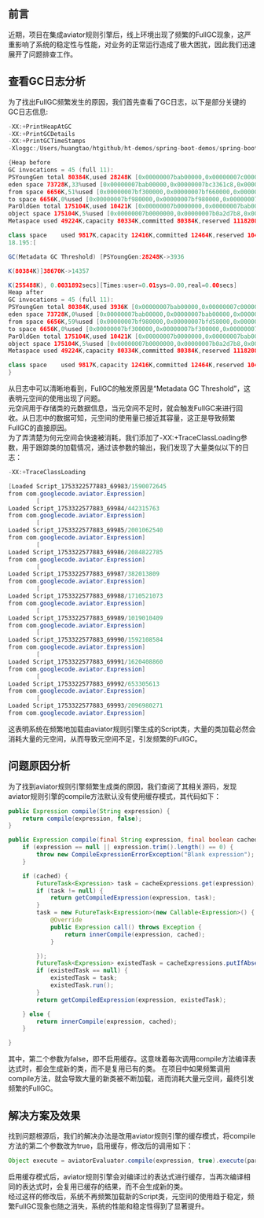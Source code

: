## 前言

近期，项目在集成aviator规则引擎后，线上环境出现了频繁的FullGC现象，这严重影响了系统的稳定性与性能，对业务的正常运行造成了极大困扰，因此我们迅速展开了问题排查工作。

## 查看GC日志分析

为了找出FullGC频繁发生的原因，我们首先查看了GC日志，以下是部分关键的GC日志信息:

```java
-XX:+PrintHeapAtGC
-XX:+PrintGCDetails
-XX:+PrintGCTimeStamps
-Xloggc:/Users/huangtao/htgithub/ht-demos/spring-boot-demos/spring-boot-aviator/logs/gc.log
```

```java
{Heap before
GC invocations = 45 (full 11):
PSYoungGen total 80384K,used 28248K [0x00000007bab00000,0x00000007c0000000,0x00000007c0000000)
eden space 73728K,33%used [0x00000007bab00000,0x00000007bc3361c8,0x00000007bf300000)
from space 6656K,51%used [0x00000007bf300000,0x00000007bf660000,0x00000007bf980000)
to space 6656K,0%used [0x00000007bf980000,0x00000007bf980000,0x00000007c0000000)
ParOldGen total 175104K,used 10421K [0x00000007b0000000,0x00000007bab00000,0x00000007bab00000)
object space 175104K,5%used [0x00000007b0000000,0x00000007b0a2d7b8,0x00000007bab00000)
Metaspace used 49224K,capacity 80334K,committed 80384K,reserved 1118208K

class space    used 9817K,capacity 12416K,committed 12464K,reserved 1048576K
18.195:[

GC(Metadata GC Threshold) [PSYoungGen:28248K->3936

K(80384K)]38670K->14357

K(255488K), 0.0031892secs][Times:user=0.01sys=0.00,real=0.00secs]
Heap after
GC invocations = 45 (full 11):
PSYoungGen total 80384K,used 3936K [0x00000007bab00000,0x00000007c0000000,0x00000007c0000000)
eden space 73728K,0%used [0x00000007bab00000,0x00000007bab00000,0x00000007bf300000)
from space 6656K,59%used [0x00000007bf980000,0x00000007bfd58000,0x00000007c0000000)
to space 6656K,0%used [0x00000007bf300000,0x00000007bf300000,0x00000007bf980000)
ParOldGen total 175104K,used 10421K [0x00000007b0000000,0x00000007bab00000,0x00000007bab00000)
object space 175104K,5%used [0x00000007b0000000,0x00000007b0a2d7b8,0x00000007bab00000)
Metaspace used 49224K,capacity 80334K,committed 80384K,reserved 1118208K

class space    used 9817K,capacity 12416K,committed 12464K,reserved 1048576K
}
```

从日志中可以清晰地看到，FullGC的触发原因是“Metadata GC Threshold”，这表明元空间的使用出现了问题。
<br>
元空间用于存储类的元数据信息，当元空间不足时，就会触发FullGC来进行回收。从日志中的数据可知，元空间的使用量已接近其容量，这正是导致频繁FullGC的直接原因。
<br>
为了弄清楚为何元空间会快速被消耗，我们添加了-XX:+TraceClassLoading参数，用于跟踪类的加载情况，通过该参数的输出，我们发现了大量类似以下的日志：

```java
-XX:+TraceClassLoading
```

```java
[Loaded Script_1753322577883_69983/1590072645
from com.googlecode.aviator.Expression]
        [
Loaded Script_1753322577883_69984/442315763
from com.googlecode.aviator.Expression]
        [
Loaded Script_1753322577883_69985/2001062540
from com.googlecode.aviator.Expression]
        [
Loaded Script_1753322577883_69986/2084822785
from com.googlecode.aviator.Expression]
        [
Loaded Script_1753322577883_69987/382013809
from com.googlecode.aviator.Expression]
        [
Loaded Script_1753322577883_69988/1710521073
from com.googlecode.aviator.Expression]
        [
Loaded Script_1753322577883_69989/1019010409
from com.googlecode.aviator.Expression]
        [
Loaded Script_1753322577883_69990/1592108584
from com.googlecode.aviator.Expression]
        [
Loaded Script_1753322577883_69991/1620408860
from com.googlecode.aviator.Expression]
        [
Loaded Script_1753322577883_69992/653305613
from com.googlecode.aviator.Expression]
        [
Loaded Script_1753322577883_69993/2096980271
from com.googlecode.aviator.Expression]
```

这表明系统在频繁地加载由aviator规则引擎生成的Script类，大量的类加载必然会消耗大量的元空间，从而导致元空间不足，引发频繁的FullGC。

## 问题原因分析

为了找到aviator规则引擎频繁生成类的原因，我们查阅了其相关源码，发现aviator规则引擎的compile方法默认没有使用缓存模式，其代码如下：

```java
public Expression compile(String expression) {
    return compile(expression, false);
}

public Expression compile(final String expression, final boolean cached) {
    if (expression == null || expression.trim().length() == 0) {
        throw new CompileExpressionErrorException("Blank expression");
    }

    if (cached) {
        FutureTask<Expression> task = cacheExpressions.get(expression);
        if (task != null) {
            return getCompiledExpression(expression, task);
        }
        task = new FutureTask<Expression>(new Callable<Expression>() {
            @Override
            public Expression call() throws Exception {
                return innerCompile(expression, cached);
            }

        });
        FutureTask<Expression> existedTask = cacheExpressions.putIfAbsent(expression, task);
        if (existedTask == null) {
            existedTask = task;
            existedTask.run();
        }
        return getCompiledExpression(expression, existedTask);

    } else {
        return innerCompile(expression, cached);
    }

}
```

其中，第二个参数为false，即不启用缓存。这意味着每次调用compile方法编译表达式时，都会生成新的类，而不是复用已有的类。
在项目中如果频繁调用compile方法，就会导致大量的新类被不断加载，进而消耗大量元空间，最终引发频繁的FullGC。

## 解决方案及效果

找到问题根源后，我们的解决办法是改用aviator规则引擎的缓存模式，将compile方法的第二个参数改为true，启用缓存，修改后的调用如下：

```java
Object execute = aviatorEvaluator.compile(expression, true).execute(params);
```

启用缓存模式后，aviator规则引擎会对编译过的表达式进行缓存，当再次编译相同的表达式时，会复用已缓存的结果，而不会生成新的类。
<br>
经过这样的修改后，系统不再频繁加载新的Script类，元空间的使用趋于稳定，频繁FullGC现象也随之消失，系统的性能和稳定性得到了显著提升。